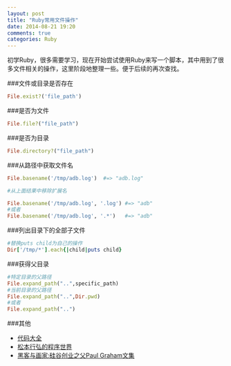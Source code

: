 ```yaml
---
layout: post
title: "Ruby常用文件操作"
date: 2014-08-21 19:20
comments: true
categories: Ruby 
---
```


初学Ruby，很多需要学习，现在开始尝试使用Ruby来写一个脚本，其中用到了很多文件相关的操作，这里阶段地整理一些。便于后续的再次查找。
<!--more-->
###文件或目录是否存在
```ruby
File.exist?('file_path')
```

###是否为文件
```ruby
File.file?("file_path")
```

###是否为目录
```ruby
File.directory?("file_path")
```

###从路径中获取文件名
```ruby
File.basename('/tmp/adb.log')  #=> "adb.log"

#从上面结果中移除扩展名

File.basename('/tmp/adb.log', '.log') #=> "adb"
#或者
File.basename('/tmp/adb.log', '.*')   #=> "adb"
```

###列出目录下的全部子文件
```ruby
#替换puts child为自己的操作
Dir['/tmp/*'].each{|child|puts child}
```

###获得父目录
```ruby
#特定目录的父路径
File.expand_path("..",specific_path)
#当前目录的父路径
File.expand_path("..",Dir.pwd)
#或者
File.expand_path("..")
```

###其他
  * <a href="http://www.amazon.cn/gp/product/B0061XKRXA/ref=as_li_tf_tl?ie=UTF8&camp=536&creative=3200&creativeASIN=B0061XKRXA&linkCode=as2&tag=droidyue-23">代码大全</a><img src="http://ir-cn.amazon-adsystem.com/e/ir?t=droidyue-23&l=as2&o=28&a=B0061XKRXA" width="1" height="1" border="0" alt="" style="border:none !important; margin:0px !important;" />
  * <a href="http://www.amazon.cn/gp/product/B005KGBTQ8/ref=as_li_tf_tl?ie=UTF8&camp=536&creative=3200&creativeASIN=B005KGBTQ8&linkCode=as2&tag=droidyue-23">松本行弘的程序世界</a><img src="http://ir-cn.amazon-adsystem.com/e/ir?t=droidyue-23&l=as2&o=28&a=B005KGBTQ8" width="1" height="1" border="0" alt="" style="border:none !important; margin:0px !important;" />
  * <a href="http://www.amazon.cn/gp/product/B004WHZGZQ/ref=as_li_tf_tl?ie=UTF8&camp=536&creative=3200&creativeASIN=B004WHZGZQ&linkCode=as2&tag=droidyue-23">黑客与画家:硅谷创业之父Paul Graham文集</a><img src="http://ir-cn.amazon-adsystem.com/e/ir?t=droidyue-23&l=as2&o=28&a=B004WHZGZQ" width="1" height="1" border="0" alt="" style="border:none !important; margin:0px !important;" />